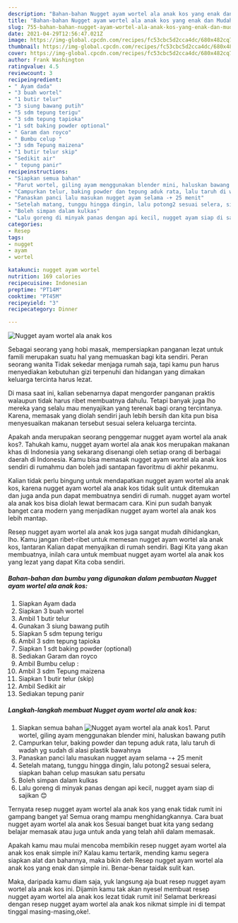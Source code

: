 ```yaml
---
description: "Bahan-bahan Nugget ayam wortel ala anak kos yang enak dan Mudah Dibuat"
title: "Bahan-bahan Nugget ayam wortel ala anak kos yang enak dan Mudah Dibuat"
slug: 755-bahan-bahan-nugget-ayam-wortel-ala-anak-kos-yang-enak-dan-mudah-dibuat
date: 2021-04-29T12:56:47.021Z
image: https://img-global.cpcdn.com/recipes/fc53cbc5d2cca4dc/680x482cq70/nugget-ayam-wortel-ala-anak-kos-foto-resep-utama.jpg
thumbnail: https://img-global.cpcdn.com/recipes/fc53cbc5d2cca4dc/680x482cq70/nugget-ayam-wortel-ala-anak-kos-foto-resep-utama.jpg
cover: https://img-global.cpcdn.com/recipes/fc53cbc5d2cca4dc/680x482cq70/nugget-ayam-wortel-ala-anak-kos-foto-resep-utama.jpg
author: Frank Washington
ratingvalue: 4.5
reviewcount: 3
recipeingredient:
- " Ayam dada"
- "3 buah wortel"
- "1 butir telur"
- "3 siung bawang putih"
- "5 sdm tepung terigu"
- "3 sdm tepung tapioka"
- "1 sdt baking powder optional"
- " Garam dan royco"
- " Bumbu celup "
- "3 sdm Tepung maizena"
- "1 butir telur skip"
- "Sedikit air"
- " tepung panir"
recipeinstructions:
- "Siapkan semua bahan"
- "Parut wortel, giling ayam menggunakan blender mini, haluskan bawang putih"
- "Campurkan telur, baking powder dan tepung aduk rata, lalu taruh di wadah yg sudah di alasi plastik bawahnya"
- "Panaskan panci lalu masukan nugget ayam selama -+ 25 menit"
- "Setelah matang, tunggu hingga dingin, lalu potong2 sesuai selera, siapkan bahan celup masukan satu persatu"
- "Boleh simpan dalam kulkas"
- "Lalu goreng di minyak panas dengan api kecil, nugget ayam siap di sajikan 😊"
categories:
- Resep
tags:
- nugget
- ayam
- wortel

katakunci: nugget ayam wortel 
nutrition: 169 calories
recipecuisine: Indonesian
preptime: "PT14M"
cooktime: "PT45M"
recipeyield: "3"
recipecategory: Dinner

---
```



![Nugget ayam wortel ala anak kos](https://img-global.cpcdn.com/recipes/fc53cbc5d2cca4dc/680x482cq70/nugget-ayam-wortel-ala-anak-kos-foto-resep-utama.jpg)

Sebagai seorang yang hobi masak, mempersiapkan panganan lezat untuk famili merupakan suatu hal yang memuaskan bagi kita sendiri. Peran seorang  wanita Tidak sekedar menjaga rumah saja, tapi kamu pun harus menyediakan kebutuhan gizi terpenuhi dan hidangan yang dimakan keluarga tercinta harus lezat.

Di masa  saat ini, kalian sebenarnya dapat mengorder panganan praktis walaupun tidak harus ribet membuatnya dahulu. Tetapi banyak juga lho mereka yang selalu mau menyajikan yang terenak bagi orang tercintanya. Karena, memasak yang diolah sendiri jauh lebih bersih dan kita pun bisa menyesuaikan makanan tersebut sesuai selera keluarga tercinta. 



Apakah anda merupakan seorang penggemar nugget ayam wortel ala anak kos?. Tahukah kamu, nugget ayam wortel ala anak kos merupakan makanan khas di Indonesia yang sekarang disenangi oleh setiap orang di berbagai daerah di Indonesia. Kamu bisa memasak nugget ayam wortel ala anak kos sendiri di rumahmu dan boleh jadi santapan favoritmu di akhir pekanmu.

Kalian tidak perlu bingung untuk mendapatkan nugget ayam wortel ala anak kos, karena nugget ayam wortel ala anak kos tidak sulit untuk ditemukan dan juga anda pun dapat membuatnya sendiri di rumah. nugget ayam wortel ala anak kos bisa diolah lewat bermacam cara. Kini pun sudah banyak banget cara modern yang menjadikan nugget ayam wortel ala anak kos lebih mantap.

Resep nugget ayam wortel ala anak kos juga sangat mudah dihidangkan, lho. Kamu jangan ribet-ribet untuk memesan nugget ayam wortel ala anak kos, lantaran Kalian dapat menyajikan di rumah sendiri. Bagi Kita yang akan membuatnya, inilah cara untuk membuat nugget ayam wortel ala anak kos yang lezat yang dapat Kita coba sendiri.

<!--inarticleads1-->

##### Bahan-bahan dan bumbu yang digunakan dalam pembuatan Nugget ayam wortel ala anak kos:

1. Siapkan  Ayam dada
1. Siapkan 3 buah wortel
1. Ambil 1 butir telur
1. Gunakan 3 siung bawang putih
1. Siapkan 5 sdm tepung terigu
1. Ambil 3 sdm tepung tapioka
1. Siapkan 1 sdt baking powder (optional)
1. Sediakan  Garam dan royco
1. Ambil  Bumbu celup :
1. Ambil 3 sdm Tepung maizena
1. Siapkan 1 butir telur (skip)
1. Ambil Sedikit air
1. Sediakan  tepung panir




<!--inarticleads2-->

##### Langkah-langkah membuat Nugget ayam wortel ala anak kos:

1. Siapkan semua bahan
<img src="https://img-global.cpcdn.com/steps/5c9ef95233417b4c/160x128cq70/nugget-ayam-wortel-ala-anak-kos-langkah-memasak-1-foto.jpg" alt="Nugget ayam wortel ala anak kos">1. Parut wortel, giling ayam menggunakan blender mini, haluskan bawang putih
1. Campurkan telur, baking powder dan tepung aduk rata, lalu taruh di wadah yg sudah di alasi plastik bawahnya
1. Panaskan panci lalu masukan nugget ayam selama -+ 25 menit
1. Setelah matang, tunggu hingga dingin, lalu potong2 sesuai selera, siapkan bahan celup masukan satu persatu
1. Boleh simpan dalam kulkas
1. Lalu goreng di minyak panas dengan api kecil, nugget ayam siap di sajikan 😊




Ternyata resep nugget ayam wortel ala anak kos yang enak tidak rumit ini gampang banget ya! Semua orang mampu menghidangkannya. Cara buat nugget ayam wortel ala anak kos Sesuai banget buat kita yang sedang belajar memasak atau juga untuk anda yang telah ahli dalam memasak.

Apakah kamu mau mulai mencoba membikin resep nugget ayam wortel ala anak kos enak simple ini? Kalau kamu tertarik, mending kamu segera siapkan alat dan bahannya, maka bikin deh Resep nugget ayam wortel ala anak kos yang enak dan simple ini. Benar-benar taidak sulit kan. 

Maka, daripada kamu diam saja, yuk langsung aja buat resep nugget ayam wortel ala anak kos ini. Dijamin kamu tak akan nyesel membuat resep nugget ayam wortel ala anak kos lezat tidak rumit ini! Selamat berkreasi dengan resep nugget ayam wortel ala anak kos nikmat simple ini di tempat tinggal masing-masing,oke!.

